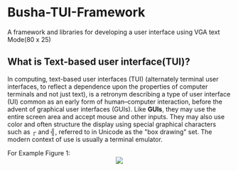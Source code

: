 # Busha-TUI-Framework
A framework and libraries for developing a user interface using VGA text Mode(80 x 25)

## What is Text-based user interface(TUI)?
<p>
  In computing, text-based user interfaces (TUI) (alternately terminal user interfaces, to reflect a dependence upon the properties of computer terminals and not just text), is a retronym describing a type of user interface (UI) common as an early form of human–computer interaction, before the advent of graphical user interfaces (GUIs). Like <b>GUIs</b>, they may use the entire screen area and accept mouse and other inputs. They may also use color and often structure the display using special graphical characters such as ┌ and ╣, referred to in Unicode as the "box drawing" set. The modern context of use is usually a terminal emulator.
</p>
For Example Figure 1:
<center>
<img src="https://upload.wikimedia.org/wikipedia/commons/c/c5/Fdedit.png" />
  
  </center>
